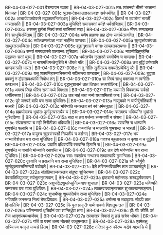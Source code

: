 BR-04-03-027-001  वैशम्पायन उवाच ||
BR-04-03-027-001a ततः शांतनवो भीष्मो भरतानां पितामहः |
BR-04-03-027-001c श्रुतवान्देशकालज्ञस्तत्त्वज्ञः सर्वधर्मवित् ||
BR-04-03-027-002a आचार्यवाक्योपरमे तद्वाक्यमभिसंदधत् |
BR-04-03-027-002c हितार्थं स उवाचेमां भारतीं भारतान्प्रति ||
BR-04-03-027-003a युधिष्ठिरे समासक्तां धर्मज्ञे धर्मसंश्रिताम् | 
BR-04-03-027-003c असत्सु दुर्लभां नित्यं सतां चाभिमतां सदा |
BR-04-03-027-003e भीष्मः समवदत्तत्र गिरं साधुभिरर्चिताम् ||
BR-04-03-027-004a यथैष ब्राह्मणः प्राह द्रोणः सर्वार्थतत्त्ववित् |
BR-04-03-027-004c सर्वलक्षणसंपन्ना नाशं नार्हन्ति पाण्डवाः ||
BR-04-03-027-005a श्रुतवृत्तोपसंपन्नाः साधुव्रतसमन्विताः |
BR-04-03-027-005c वृद्धानुशासने मग्नाः सत्यव्रतपरायणाः ||
BR-04-03-027-006a समयं समयज्ञास्ते पालयन्तः शुचिव्रताः |
BR-04-03-027-006c नावसीदितुमर्हन्ति उद्वहन्तः सतां धुरम् ||
BR-04-03-027-007a धर्मतश्चैव गुप्तास्ते स्ववीर्येण च पाण्डवाः |
BR-04-03-027-007c न नाशमधिगच्छेयुरिति मे धीयते मतिः ||
BR-04-03-027-008a तत्र बुद्धिं प्रणेष्यामि पाण्डवान्प्रति भारत |
BR-04-03-027-008c न तु नीतिः सुनीतस्य शक्यतेऽन्वेषितुं परैः ||
BR-04-03-027-009a यत्तु शक्यमिहास्माभिस्तान्वै सञ्चिन्त्य पाण्डवान् |
BR-04-03-027-009c बुद्ध्या प्रवक्तुं न द्रोहात्प्रवक्ष्यामि निबोध तत् ||
BR-04-03-027-010a सा त्वियं साधु वक्तव्या न त्वनीतिः कथञ्चन |
BR-04-03-027-010c वृद्धानुशासने तात तिष्ठतः सत्यशीलिनः ||
BR-04-03-027-011a अवश्यं त्विह धीरेण सतां मध्ये विवक्षता |
BR-04-03-027-011c यथामति विवक्तव्यं सर्वशो धर्मलिप्सया ||
BR-04-03-027-012a तत्र नाहं तथा मन्ये यथायमितरो जनः |
BR-04-03-027-012c पुरे जनपदे वापि यत्र राजा युधिष्ठिरः ||
BR-04-03-027-013a नासूयको न चापीर्षुर्नातिवादी न मत्सरी  |
BR-04-03-027-013c भविष्यति जनस्तत्र स्वं स्वं धर्ममनुव्रतः ||
BR-04-03-027-014a ब्रह्मघोषाश्च भूयांसः पूर्णाहुत्यस्तथैव च |
BR-04-03-027-014c क्रतवश्च भविष्यन्ति भूयांसो भूरिदक्षिणाः ||
BR-04-03-027-015a सदा च तत्र पर्जन्यः सम्यग्वर्षी न संशयः |
BR-04-03-027-015c संपन्नसस्या च मही निरीतीका भविष्यति ||
BR-04-03-027-016a रसवन्ति च धान्यानि गुणवन्ति फलानि च |
BR-04-03-027-016c गन्धवन्ति च माल्यानि शुभशब्दा च भारती ||
BR-04-03-027-017a वायुश्च सुखसंस्पर्शो निष्प्रतीपं च दर्शनम् |
BR-04-03-027-017c भयं नाभ्याविशेत्तत्र यत्र राजा युधिष्ठिरः ||
BR-04-03-027-018a गावश्च बहुलास्तत्र न कृशा न च दुर्दुहाः | 
BR-04-03-027-018c पयांसि दधिसर्पींषि रसवन्ति हितानि च ||
BR-04-03-027-019a गुणवन्ति च पानानि भोज्यानि रसवन्ति च |
BR-04-03-027-019c तत्र देशे भविष्यन्ति यत्र राजा युधिष्ठिरः ||
BR-04-03-027-020a रसाः स्पर्शाश्च गन्धाश्च शब्दाश्चापि गुणान्विताः |
BR-04-03-027-020c दृश्यानि च प्रसन्नानि यत्र राजा युधिष्ठिरः ||
BR-04-03-027-021a स्वैः स्वैर्गुणैः सुसंयुक्तास्तस्मिन्वर्षे त्रयोदशे |
BR-04-03-027-021c देशे तस्मिन्भविष्यन्ति तात पाण्डवसंयुते ||
BR-04-03-027-022a संप्रीतिमाञ्जनस्तत्र संतुष्टः शुचिरव्ययः |
BR-04-03-027-022c देवतातिथिपूजासु सर्वभूतानुरागवान् ||
BR-04-03-027-023a इष्टदानो महोत्साहः शश्वद्धर्मपरायणः |
BR-04-03-027-023c अशुभद्विट्शुभप्रेप्सुर्नित्ययज्ञः शुभव्रतः |
BR-04-03-027-023e भविष्यति जनस्तत्र यत्र राजा युधिष्ठिरः ||
BR-04-03-027-024a त्यक्तवाक्यानृतस्तात शुभकल्याणमङ्गलः |
BR-04-03-027-024c शुभार्थेप्सुः शुभमतिर्यत्र राजा युधिष्ठिरः |
BR-04-03-027-024e भविष्यति जनस्तत्र नित्यं चेष्टप्रियव्रतः ||
BR-04-03-027-025a धर्मात्मा स तदादृश्यः सोऽपि तात द्विजातिभिः |
BR-04-03-027-025c किं पुनः प्राकृतैः पार्थः शक्यो विज्ञातुमन्ततः ||
BR-04-03-027-026a यस्मिन्सत्यं धृतिर्दानं परा शान्तिर्ध्रुवा क्षमा |
BR-04-03-027-026c ह्रीः श्रीः कीर्तिः परं तेज आनृशंस्यमथार्जवम् ||
BR-04-03-027-027a तस्मात्तत्र निवासं तु छन्नं सत्रेण धीमतः |
BR-04-03-027-027c गतिं वा परमां तस्य नोत्सहे वक्तुमन्यथा ||
BR-04-03-027-028a एवमेतत्तु सञ्चिन्त्य यत्कृतं मन्यसे हितम् |
BR-04-03-027-028c तत्क्षिप्रं कुरु कौरव्य यद्येवं श्रद्दधासि मे ||
